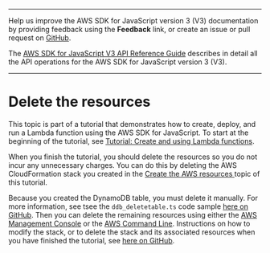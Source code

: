 --------

Help us improve the AWS SDK for JavaScript version 3 \(V3\) documentation by providing feedback using the **Feedback** link, or create an issue or pull request on [GitHub](https://github.com/awsdocs/aws-sdk-for-javascript-v3)\.

 The [AWS SDK for JavaScript V3 API Reference Guide](https://docs.aws.amazon.com/AWSJavaScriptSDK/v3/latest/index.html) describes in detail all the API operations for the AWS SDK for JavaScript version 3 \(V3\)\.

--------

# Delete the resources<a name="lambda-create-table-destroy"></a>

This topic is part of a tutorial that demonstrates how to create, deploy, and run a Lambda function using the AWS SDK for JavaScript\. To start at the beginning of the tutorial, see [Tutorial: Create and using Lambda functions](lambda-create-table-example.md)\.

When you finish the tutorial, you should delete the resources so you do not incur any unnecessary charges\. You can do this by deleting the AWS CloudFormation stack you created in the [Create the AWS resources ](lambda-create-table-provision-resources.md) topic of this tutorial\.

Because you created the DynamoDB table, you must delete it manually\. For more information, see tsee the `ddb_deletetable.ts` code sample [here on GitHub](https://github.com/awsdocs/aws-doc-sdk-examples/tree/master/javascriptv3/example_code/dynamodb/src/ddb_deletetable.ts)\. Then you can delete the remaining resources using either the [AWS Management Console](https://docs.aws.amazon.com/AWSCloudFormation/latest/UserGuide/cfn-console-create-stack.html) or the [AWS Command Line](https://docs.aws.amazon.com/AWSCloudFormation/latest/UserGuide/using-cfn-cli-creating-stack.html)\. Instructions on how to modify the stack, or to delete the stack and its associated resources when you have finished the tutorial, see [here on GitHub](https://github.com/awsdocs/aws-doc-sdk-examples/tree/master/javascriptv3/example_code/cross-services/transcription-app)\.